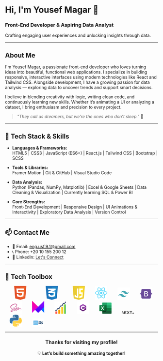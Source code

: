# Hi, I'm Yousef Magar 👋

### Front-End Developer & Aspiring Data Analyst  
Crafting engaging user experiences and unlocking insights through data.

---

## About Me

I'm Yousef Magar, a passionate front-end developer who loves turning ideas into beautiful, functional web applications. I specialize in building responsive, interactive interfaces using modern technologies like React and Tailwind CSS. Alongside development, I have a growing passion for data analysis — exploring data to uncover trends and support smart decisions.

I believe in blending creativity with logic, writing clean code, and continuously learning new skills. Whether it’s animating a UI or analyzing a dataset, I bring enthusiasm and precision to every project.

> _"They call us dreamers, but we're the ones who don’t sleep."_ 🌙

---

## 🧰 Tech Stack & Skills

- **Languages & Frameworks:**  
  HTML5 | CSS3 | JavaScript (ES6+) | React.js | Tailwind CSS | Bootstrap | SCSS

- **Tools & Libraries:**  
  Framer Motion | Git & GitHub | Visual Studio Code

- **Data Analysis:**  
  Python (Pandas, NumPy, Matplotlib) | Excel & Google Sheets | Data Cleaning & Visualization | Currently learning SQL & Power BI

- **Core Strengths:**  
  Front-End Development | Responsive Design | UI Animations & Interactivity | Exploratory Data Analysis | Version Control

---

## 📫 Contact Me

- 📧 Email: eng.usf.9.1@gmail.com  
- 📞 Phone: +20 10 155 200 12  
- 🔗 LinkedIn: [Let's Connect](https://linkedin.com/in/yourprofile)

---

## 🧰 Tech Toolbox

<p >
  <img src="./html-1.svg" alt="HTML5" width="40" style="margin: 0 30px;" />
  <img src="./css-3.svg" alt="CSS3" width="40" style="margin: 0 30px;" />
  <img src="./javascript-1.svg" alt="JavaScript" width="40" style="margin: 0 15px;" />
  <img src="./react-2.svg" alt="React" width="40" style="margin: 0 15px;" />
  <img src="./tailwind-svgrepo-com.svg" alt="Tailwind CSS" width="40" style="margin: 0 15px;" />
  <img src="./bootstrap-svgrepo-com.svg" alt="Bootstrap" width="40" style="margin: 0 15px;" />
  <img src="./sass_logo_sass_icon.png" alt="SCSS/SASS" width="40" style="margin: 0 15px;" />
  <img src="./Framer-Motion.png" alt="Framer Motion" width="40" style="margin: 0 15px;" />
  <img src="./stas.png" alt="Statistics" width="40" style="margin: 0 15px;" />
  <img src="./Csharp_Logo.png" alt="C#" width="40" style="margin: 0 15px;" />
  <img src="./Microsoft_Office.png" alt="Microsoft Excel" width="40" style="margin: 0 15px;" />
  <img src="./Next.js.png" alt="Next.js" width="40" style="margin: 0 15px;" />
  <img src="./python.png" alt="Python" width="40" style="margin: 0 15px;" />
  <img src="./sql.webp" alt="SQL" width="40" style="margin: 0 15px;" />
</p>


---
<div align="center">

### Thanks for visiting my profile!  
<span style="font-size: 1.2em;">💡</span> <strong>Let’s build something amazing together!</strong>

</div>

